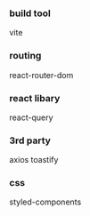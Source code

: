 
### build tool
vite

### routing
react-router-dom

### react libary
react-query


### 3rd party
axios
toastify


### css
styled-components